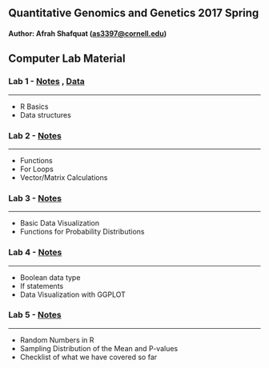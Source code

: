 Quantitative Genomics and Genetics 2017 Spring
------
#### Author: Afrah Shafquat (as3397@cornell.edu)



## Computer Lab Material 


### Lab 1 - [Notes](http://htmlpreview.github.io/?https://github.com/afrahshafquat/QG17_computerlab/blob/master/Lab1/QG17_computerlab1_page_ver.html "Lab1") , [Data](http://htmlpreview.github.io/?https://github.com/afrahshafquat/QG17_computerlab/blob/master/Lab1/QG17-lab1-data.csv)
---

* R Basics 
* Data structures 

### Lab 2 - [Notes](http://htmlpreview.github.io/?https://github.com/afrahshafquat/QG17_computerlab/blob/master/Lab2/QG17_computerlab2.html "Lab2")
---

* Functions
* For Loops
* Vector/Matrix Calculations 


### Lab 3 - [Notes](http://htmlpreview.github.io/?https://github.com/afrahshafquat/QG17_computerlab/blob/master/Lab3/QG17_computerlab3.html "Lab3")
---

* Basic Data Visualization
* Functions for Probability Distributions

### Lab 4 - [Notes](http://htmlpreview.github.io/?https://github.com/afrahshafquat/QG17_computerlab/blob/master/Lab4/QG17_computerlab4.html "Lab4")
---

* Boolean data type
* If statements
* Data Visualization with GGPLOT

### Lab 5 - [Notes](http://htmlpreview.github.io/?https://github.com/afrahshafquat/QG17_computerlab/blob/master/Lab5/QG17_computerlab5.html "Lab5")
---

* Random Numbers in R
* Sampling Distribution of the Mean and P-values
* Checklist of what we have covered so far


